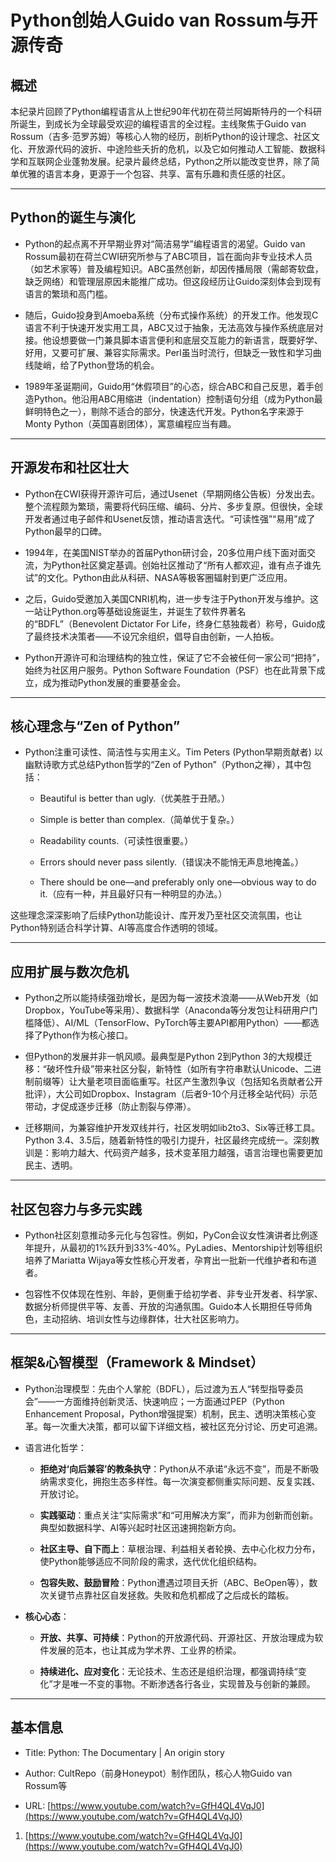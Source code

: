 # Python创始人Guido van Rossum与开源传奇

## 概述

本纪录片回顾了Python编程语言从上世纪90年代初在荷兰阿姆斯特丹的一个科研所诞生，到成长为全球最受欢迎的编程语言的全过程。主线聚焦于Guido van Rossum（吉多·范罗苏姆）等核心人物的经历，剖析Python的设计理念、社区文化、开放源代码的波折、中途险些夭折的危机，以及它如何推动人工智能、数据科学和互联网企业蓬勃发展。纪录片最终总结，Python之所以能改变世界，除了简单优雅的语言本身，更源于一个包容、共享、富有乐趣和责任感的社区。

---

## Python的诞生与演化

- Python的起点离不开早期业界对“简洁易学”编程语言的渴望。Guido van Rossum最初在荷兰CWI研究所参与了ABC项目，旨在面向非专业技术人员（如艺术家等）普及编程知识。ABC虽然创新，却因传播局限（需邮寄软盘，缺乏网络）和管理层原因未能推广成功。但这段经历让Guido深刻体会到现有语言的繁琐和高门槛。
    
- 随后，Guido投身到Amoeba系统（分布式操作系统）的开发工作。他发现C语言不利于快速开发实用工具，ABC又过于抽象，无法高效与操作系统底层对接。他设想要做一门兼具脚本语言便利和底层交互能力的新语言，既要好学、好用，又要可扩展、兼容实际需求。Perl虽当时流行，但缺乏一致性和学习曲线陡峭，给了Python登场的机会。
    
- 1989年圣诞期间，Guido用“休假项目”的心态，综合ABC和自己反思，着手创造Python。他沿用ABC用缩进（indentation）控制语句分组（成为Python最鲜明特色之一），剔除不适合的部分，快速迭代开发。Python名字来源于Monty Python（英国喜剧团体），寓意编程应当有趣。
    

---

## 开源发布和社区壮大

- Python在CWI获得开源许可后，通过Usenet（早期网络公告板）分发出去。整个流程颇为繁琐，需要将代码压缩、编码、分片、多步复原。但很快，全球开发者通过电子邮件和Usenet反馈，推动语言迭代。“可读性强”“易用”成了Python最早的口碑。
    
- 1994年，在美国NIST举办的首届Python研讨会，20多位用户线下面对面交流，为Python社区奠定基调。创始社区推动了“所有人都欢迎，谁有点子谁先试”的文化。Python由此从科研、NASA等极客圈辐射到更广泛应用。
    
- 之后，Guido受邀加入美国CNRI机构，进一步专注于Python开发与维护。这一站让Python.org等基础设施诞生，并诞生了软件界著名的“BDFL”（Benevolent Dictator For Life，终身仁慈独裁者）称号，Guido成了最终技术决策者——不设冗余组织，倡导自由创新，一人拍板。
    
- Python开源许可和治理结构的独立性，保证了它不会被任何一家公司“把持”，始终为社区用户服务。Python Software Foundation（PSF）也在此背景下成立，成为推动Python发展的重要基金会。
    

---

## 核心理念与“Zen of Python”

- Python注重可读性、简洁性与实用主义。Tim Peters (Python早期贡献者) 以幽默诗歌方式总结Python哲学的“Zen of Python”（Python之禅），其中包括：
    
    - Beautiful is better than ugly.（优美胜于丑陋。）
        
    - Simple is better than complex.（简单优于复杂。）
        
    - Readability counts.（可读性很重要。）
        
    - Errors should never pass silently.（错误决不能悄无声息地掩盖。）
        
    - There should be one—and preferably only one—obvious way to do it.（应有一种，并且最好只有一种明显的办法。）
        

这些理念深深影响了后续Python功能设计、库开发乃至社区交流氛围，也让Python特别适合科学计算、AI等高度合作透明的领域。

---

## 应用扩展与数次危机

- Python之所以能持续强劲增长，是因为每一波技术浪潮——从Web开发（如Dropbox，YouTube等采用）、数据科学（Anaconda等分发包让科研用户门槛降低）、AI/ML（TensorFlow、PyTorch等主要API都用Python）——都选择了Python作为核心接口。
    
- 但Python的发展并非一帆风顺。最典型是Python 2到Python 3的大规模迁移：“破坏性升级”带来社区分裂，新特性（如所有字符串默认Unicode、二进制前缀等）让大量老项目面临重写。社区产生激烈争议（包括知名贡献者公开批评），大公司如Dropbox、Instagram（后者9-10个月迁移全站代码）示范带动，才促成逐步迁移（防止割裂与停滞）。
    
- 迁移期间，为兼容维护开发双线并行，社区发明如lib2to3、Six等迁移工具。Python 3.4、3.5后，随着新特性的吸引力提升，社区最终完成统一。深刻教训是：影响力越大、代码资产越多，技术变革阻力越强，语言治理也需要更加民主、透明。
    

---

## 社区包容力与多元实践

- Python社区刻意推动多元化与包容性。例如，PyCon会议女性演讲者比例逐年提升，从最初的1%跃升到33%-40%。PyLadies、Mentorship计划等组织培养了Mariatta Wijaya等女性核心开发者，孕育出一批新一代维护者和布道者。
    
- 包容性不仅体现在性别、年龄，更侧重于给初学者、非专业开发者、科学家、数据分析师提供平等、友善、开放的沟通氛围。Guido本人长期担任导师角色，主动招纳、培训女性与边缘群体，壮大社区影响力。
    

---

## 框架&心智模型（Framework & Mindset）

- Python治理模型：先由个人掌舵（BDFL），后过渡为五人“转型指导委员会”——一方面维持创新灵活、快速响应；一方面通过PEP（Python Enhancement Proposal，Python增强提案）机制，民主、透明决策核心变革。每一次重大决策，都可以留下详细文档，被社区充分讨论、历史可追溯。
    
- 语言进化哲学：
    
    - **拒绝对‘向后兼容’的教条执守**：Python从不承诺“永远不变”，而是不断吸纳需求变化，拥抱生态多样性。每一次演变都侧重实际问题、反复实践、开放讨论。
        
    - **实践驱动**：重点关注“实际需求”和“可用解决方案”，而非为创新而创新。典型如数据科学、AI等兴起时社区迅速拥抱新方向。
        
    - **社区主导、自下而上**：草根治理、利益相关者轮换、去中心化权力分布，使Python能够适应不同阶段的需求，迭代优化组织结构。
        
    - **包容失败、鼓励冒险**：Python遭遇过项目夭折（ABC、BeOpen等），数次关键节点靠社区自发拯救。失败和危机都成了之后成长的踏板。
        
- **核心心态**：
    
    - **开放、共享、可持续**：Python的开放源代码、开源社区、开放治理成为软件发展的范本，也让其成为学术界、工业界的桥梁。
        
    - **持续进化、应对变化**：无论技术、生态还是组织治理，都强调持续“变化”才是唯一不变的事物。不断渗透各行各业，实现普及与创新的兼顾。
        

---

## 基本信息

- Title: Python: The Documentary | An origin story
    
- Author: CultRepo（前身Honeypot）制作团队，核心人物Guido van Rossum等
    
- URL: [https://www.youtube.com/watch?v=GfH4QL4VqJ0](https://www.youtube.com/watch?v=GfH4QL4VqJ0)
    

1. [https://www.youtube.com/watch?v=GfH4QL4VqJ0](https://www.youtube.com/watch?v=GfH4QL4VqJ0)